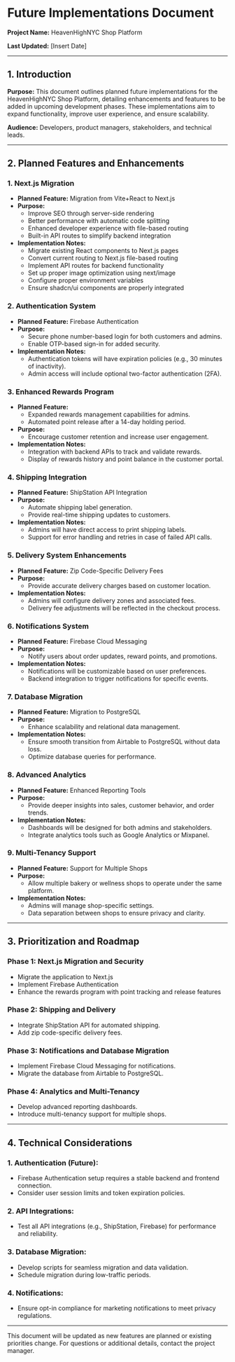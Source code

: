 # Future Implementations Document

**Project Name:** HeavenHighNYC Shop Platform

**Last Updated:** [Insert Date]

---

## 1. Introduction

**Purpose:**
This document outlines planned future implementations for the HeavenHighNYC Shop Platform, detailing enhancements and features to be added in upcoming development phases. These implementations aim to expand functionality, improve user experience, and ensure scalability.

**Audience:**
Developers, product managers, stakeholders, and technical leads.

---

## 2. Planned Features and Enhancements

### 1. Next.js Migration
- **Planned Feature:** Migration from Vite+React to Next.js
- **Purpose:**
  - Improve SEO through server-side rendering
  - Better performance with automatic code splitting
  - Enhanced developer experience with file-based routing
  - Built-in API routes to simplify backend integration
- **Implementation Notes:**
  - Migrate existing React components to Next.js pages
  - Convert current routing to Next.js file-based routing
  - Implement API routes for backend functionality
  - Set up proper image optimization using next/image
  - Configure proper environment variables
  - Ensure shadcn/ui components are properly integrated

### 2. Authentication System
- **Planned Feature:** Firebase Authentication
- **Purpose:**
  - Secure phone number-based login for both customers and admins.
  - Enable OTP-based sign-in for added security.
- **Implementation Notes:**
  - Authentication tokens will have expiration policies (e.g., 30 minutes of inactivity).
  - Admin access will include optional two-factor authentication (2FA).

### 3. Enhanced Rewards Program
- **Planned Feature:**
  - Expanded rewards management capabilities for admins.
  - Automated point release after a 14-day holding period.
- **Purpose:**
  - Encourage customer retention and increase user engagement.
- **Implementation Notes:**
  - Integration with backend APIs to track and validate rewards.
  - Display of rewards history and point balance in the customer portal.

### 4. Shipping Integration
- **Planned Feature:** ShipStation API Integration
- **Purpose:**
  - Automate shipping label generation.
  - Provide real-time shipping updates to customers.
- **Implementation Notes:**
  - Admins will have direct access to print shipping labels.
  - Support for error handling and retries in case of failed API calls.

### 5. Delivery System Enhancements
- **Planned Feature:** Zip Code-Specific Delivery Fees
- **Purpose:**
  - Provide accurate delivery charges based on customer location.
- **Implementation Notes:**
  - Admins will configure delivery zones and associated fees.
  - Delivery fee adjustments will be reflected in the checkout process.

### 6. Notifications System
- **Planned Feature:** Firebase Cloud Messaging
- **Purpose:**
  - Notify users about order updates, reward points, and promotions.
- **Implementation Notes:**
  - Notifications will be customizable based on user preferences.
  - Backend integration to trigger notifications for specific events.

### 7. Database Migration
- **Planned Feature:** Migration to PostgreSQL
- **Purpose:**
  - Enhance scalability and relational data management.
- **Implementation Notes:**
  - Ensure smooth transition from Airtable to PostgreSQL without data loss.
  - Optimize database queries for performance.

### 8. Advanced Analytics
- **Planned Feature:** Enhanced Reporting Tools
- **Purpose:**
  - Provide deeper insights into sales, customer behavior, and order trends.
- **Implementation Notes:**
  - Dashboards will be designed for both admins and stakeholders.
  - Integrate analytics tools such as Google Analytics or Mixpanel.

### 9. Multi-Tenancy Support
- **Planned Feature:** Support for Multiple Shops
- **Purpose:**
  - Allow multiple bakery or wellness shops to operate under the same platform.
- **Implementation Notes:**
  - Admins will manage shop-specific settings.
  - Data separation between shops to ensure privacy and clarity.

---

## 3. Prioritization and Roadmap

### Phase 1: Next.js Migration and Security
- Migrate the application to Next.js
- Implement Firebase Authentication
- Enhance the rewards program with point tracking and release features

### Phase 2: Shipping and Delivery
- Integrate ShipStation API for automated shipping.
- Add zip code-specific delivery fees.

### Phase 3: Notifications and Database Migration
- Implement Firebase Cloud Messaging for notifications.
- Migrate the database from Airtable to PostgreSQL.

### Phase 4: Analytics and Multi-Tenancy
- Develop advanced reporting dashboards.
- Introduce multi-tenancy support for multiple shops.

---

## 4. Technical Considerations

### 1. Authentication (Future):
   - Firebase Authentication setup requires a stable backend and frontend connection.
   - Consider user session limits and token expiration policies.

### 2. API Integrations:
   - Test all API integrations (e.g., ShipStation, Firebase) for performance and reliability.

### 3. Database Migration:
   - Develop scripts for seamless migration and data validation.
   - Schedule migration during low-traffic periods.

### 4. Notifications:
   - Ensure opt-in compliance for marketing notifications to meet privacy regulations.

---

This document will be updated as new features are planned or existing priorities change. For questions or additional details, contact the project manager.

